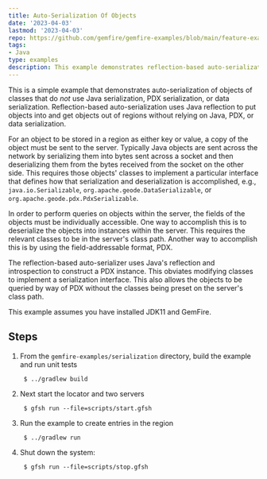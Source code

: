 ```yaml
---
title: Auto-Serialization Of Objects
date: '2023-04-03'
lastmod: '2023-04-03'
repo: https://github.com/gemfire/gemfire-examples/blob/main/feature-examples/serialization
tags:
- Java
type: examples
description: This example demonstrates reflection-based auto-serialization to put objects into and get objects out of VMware GemFire regions without relying on Java, PDX, or data serialization.
---
```


This is a simple example that demonstrates auto-serialization of objects of classes that do *not*
use Java serialization, PDX serialization, or data serialization. Reflection-based auto-serialization
uses Java reflection to put objects into and get objects out of regions without relying on Java,
PDX, or data serialization.

For an object to be stored in a region as either key or value, a copy of the object must be sent to
the server. Typically Java objects are sent across the network by serializing them into bytes
sent across a socket and then deserializing them from the bytes received from the socket on the
other side. This requires those objects' classes to implement a particular interface that defines
how that serialization and deserialization is accomplished, e.g., `java.io.Serializable`,
`org.apache.geode.DataSerializable`, or `org.apache.geode.pdx.PdxSerializable`.

In order to perform queries on objects within the server, the fields of the objects must be
individually accessible. One way to accomplish this is to deserialize the objects into instances
within the server. This requires the relevant classes to be in the server's class path. Another way
to accomplish this is by using the field-addressable format, PDX.

The reflection-based auto-serializer uses Java's reflection and introspection to construct a PDX
instance. This obviates modifying classes to implement a serialization interface. This also allows
the objects to be queried by way of PDX without the classes being preset on the server's class
path.

This example assumes you have installed JDK11 and GemFire.

## Steps

1. From the `gemfire-examples/serialization` directory, build the example and
   run unit tests

        $ ../gradlew build

2. Next start the locator and two servers

        $ gfsh run --file=scripts/start.gfsh

3. Run the example to create entries in the region

        $ ../gradlew run

4. Shut down the system:

        $ gfsh run --file=scripts/stop.gfsh
